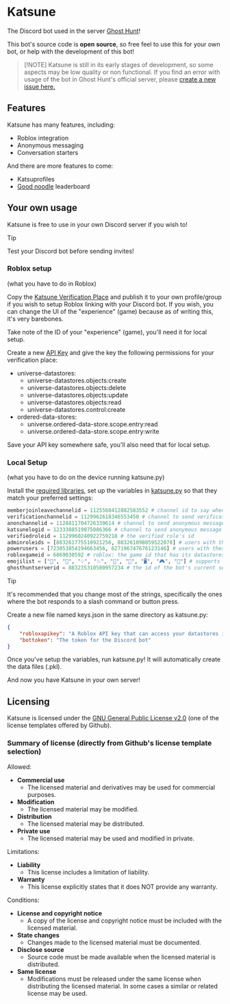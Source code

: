 # Katsune

The Discord bot used in the server [Ghost Hunt](https://discord.gg/CpsCCqSAmq "The invite to the Discord Server")!

This bot's source code is **open source**, so free feel to use this for your own bot, or help with the development of this bot!

>  [!NOTE]
> Katsune is still in its early stages of development, so some aspects may be low quality or non functional. If you find an error with usage of the bot in Ghost Hunt's official server, please [create a new issue here.](https://github.com/etangaming123/katsune/issues/new)

## Features

Katsune has many features, including:

* Roblox integration
* Anonymous messaging
* Conversation starters

And there are more features to come:

* Katsuprofiles
* [Good noodle](https://www.youtube.com/watch?v=RqkwI-ucNc4) leaderboard

## Your own usage

Katsune is free to use in your own Discord server if you wish to!

> [!TIP]
> Test your Discord bot before sending invites!

### Roblox setup

(what you have to do in Roblox)

Copy the [Katsune Verification Place](https://www.roblox.com/games/140030248253073/Katsune-Verification-Place) and publish it to your own profile/group if you wish to setup Roblox linking with your Discord bot. If you wish, you can change the UI of the "experience" (game) because as of writing this, it's very barebones.

Take note of the ID of your "experience" (game), you'll need it for local setup.

Create a new [API Key](https://create.roblox.com/dashboard/credentials?activeTab=ApiKeysTab) and give the key the following permissions for your verification place:

* universe-datastores:
  * universe-datastores.objects:create
  * universe-datastores.objects:delete
  * universe-datastores.objects:update
  * universe-datastores.objects:read
  * universe-datastores.control:create
* ordered-data-stores:
  * universe.ordered-data-store.scope.entry:read
  * universe.ordered-data-store.scope.entry:write

Save your API key somewhere safe, you'll also need that for local setup.

### Local Setup

(what you have to do on the device running katsune.py)

Install the [required libraries](requirements.txt), set up the variables in [katsune.py](katsune.py) so that they match your preferred settings:

```python
memberjoinleavechannelid = 1125568412882583552 # channel id to say when a user leaves or joins
verificationchannelid = 1129962618346553450 # channel to send verification confirmation message
anonchannelid = 1128811704726339614 # channel to send anonymous messages
katsunelogid = 1233388519075086366 # channel to send anonymous message reports, etc
verifiedroleid = 1129960240922759218 # the verified role's id
adminroleids = [883261775510921256, 883261098059522078] # users with these role ids gain specific permisions
powerusers = [723053854194663456, 627196747676123146] # users with these ids gain even more perms, but do not have the same perms as the above
robloxgameid = 6869030592 # roblox: the game id that has its datastores linked or smth
emojilist = ["👻", "💸", "💡", "💥", "🍬", "🤖", "🖥️", "🎮", "🔨"] # supports any string
ghosthuntserverid = 883235310580957234 # the id of the bot's current server
```

> [!TIP]
> It's recommended that you change most of the strings, specifically the ones where the bot responds to a slash command or button press.

Create a new file named keys.json in the same directory as katsune.py:

```json
{
    "robloxapikey": "A Roblox API key that can access your datastores in Roblox",
    "bottoken": "The token for the Discord bot"
}
```

Once you've setup the variables, run katsune.py! It will automatically create the data files (.pkl).

And now you have Katsune in your own server!

## Licensing

Katsune is licensed under the [GNU General Public License v2.0](LICENSE) (one of the license templates offered by Github). 

### Summary of license (directly from Github's license template selection)

Allowed:

* **Commercial use**
  * The licensed material and derivatives may be used for commercial purposes.
* **Modification**
  * The licensed material may be modified.
* **Distribution**
  * The licensed material may be distributed.
* **Private use**
  * The licensed material may be used and modified in private.

Limitations:

* **Liability**
  * This license includes a limitation of liability.
* **Warranty**
  * This license explicitly states that it does NOT provide any warranty.

Conditions:

* **License and copyright notice**
  * A copy of the license and copyright notice must be included with the licensed material.
* **State changes**
  * Changes made to the licensed material must be documented.
* **Disclose source**
  * Source code must be made available when the licensed material is distributed.
* **Same license**
  * Modifications must be released under the same license when distributing the licensed material. In some cases a similar or related license may be used.
